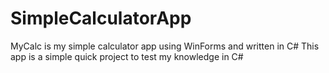 # SimpleCalculatorApp
MyCalc is my simple calculator app using WinForms and written in C#
This app is a simple quick project to test my knowledge in C#

